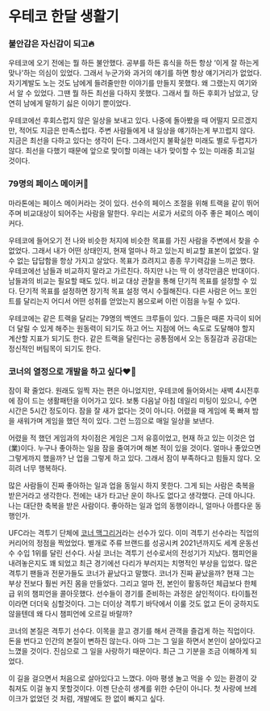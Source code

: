 # 우테코 한달 생활기

### 불안감은 자신감이 되고🔥

 우테코에 오기 전에는 뭘 하든 불안했다. 공부를 하든 휴식을 하든 항상 ‘이게 잘 하는게 맞나'하는 의심이 있었다. 그래서 누군가와 과거의 얘기를 하면 항상 얘기거리가 없었다. 자기계발도 노는 것도 남에게 들려줄만한 이야기를 만들지 못했다. 왜 그랬는지 여기와서 알 수 있었다. 그땐 뭘 하든 최선을 다하지 못했다. 그래서 뭘 하든 후회가 남았고, 당연히 남에게 말하기 싫은 이야기 뿐이었다.

 우테코에선 후회스럽지 않은 일상을 보내고 있다. 나중에 돌아봤을 때 어떨지 모르겠지만, 적어도 지금은 만족스럽다. 주변 사람들에게 내 일상을 얘기하는게 부끄럽지 않다. 지금은 최선을 다하고 있다는 생각이 든다. 그래서인지 불확실한 미래도 별로 두렵지가 않다. 최선을 다했기 때문에 앞으로 맞이할 미래는 내가 맞이할 수 있는 미래중 최고일 것이다.

### 79명의 페이스 메이커🏃

 마라톤에는 페이스 메이커라는 것이 있다. 선수의 페이스 조절을 위해 트랙을 같이 뛰어주며 비교대상이 되어주는 사람을 말한다. 우리는 서로가 서로의 아주 좋은 페이스 메이커다. 

 우테코에 들어오기 전 나와 비슷한 처지에 비슷한 목표를 가진 사람을 주변에서 찾을 수 없었다. 그래서 내가 어떤 상태인지, 현재 얼마나 하고 있는지 비교할 표본이 없었다. 알 수 없는 답답함을 항상 가지고 살았다. 목표가 흐려지고 종종 무기력감을 느끼곤 했다. 우테코에선 남들과 비교하지 말라고 가르친다. 하지만 나는 딱 이 생각만큼은 반대이다. 남들과의 비교는 필요할 때도 있다. 비교 대상 관찰을 통해 단기적 목표를 설정할 수 있다. 단기적 목표를 설정하면 장기적 목표 설정 역시 수월해진다. 다른 사람은 어느 포인트를 달리는지 어디서 어떤 성취를 얻었는지 봄으로써 이런 이점을 누릴 수 있다.

 우테코에는 같은 트랙을 달리는 79명의 백엔드 크루들이 있다. 그들은 때론 자극이 되어 더 달릴 수 있게 해주는 원동력이 되기도 하고 어느 지점에 어느 속도로 도달해야 할지 계산할 지표가 되기도 한다. 같은 트랙을 달린다는 공통점에서 오는 동질감과 공감대는 정신적인 버팀목이 되기도 한다.

### 코너의 열정으로 개발을 하고 싶다❤️‍🔥

 잠이 확 줄었다. 원래도 일찍 자는 편은 아니었지만, 우테코에 들어와서는 새벽 4시전후에 잠이 드는 생활패턴을 이어가고 있다. 보통 다음날 아침 데일리 미팅이 있으니, 수면 시간은 5시간 정도이다. 잠을 잘 새가 없다는 것이 아니다. 어렸을 때 게임에 푹 빠져 밤을 새워가며 게임을 했던 적이 있다. 그런 느낌으로 매일 일상을 보낸다.

 어렸을 적 했던 게임과의 차이점은 게임은 그저 유흥이었고, 현재 하고 있는 이것은 업(業)이다. 누구나 좋아하는 일을 잠을 줄여가며 해본 적이 있을 것이다. 얼마나 좋았으면 그렇게까지 했을까? 난 업을 그렇게 하고 있다. 그래서 잠이 부족하다고 힘들지 않다. 오히려 너무 행복하다.

 많은 사람들이 진짜 좋아하는 일과 업을 동일시 하지 못한다. 그게 되는 사람은 축복을 받은거라고 생각한다. 전에는 내가 타고난 운이 하나도 없다고 생각했다. 근데 아니다. 나는 대단한 축복을 받은 사람이다. 좋아하는 일과 업의 동행이라니, 얼마나 아름다운 동행인가.

 UFC라는 격투기 단체에 [코너 맥그리거](https://namu.wiki/w/%EC%BD%94%EB%84%88%20%EB%A7%A5%EA%B7%B8%EB%A6%AC%EA%B1%B0)라는 선수가 있다. 이미 격투기 선수라는 직업의 커리어의 정점을 찍었었다. 별개로 주류 브랜드를 성공시켜 2021년까지도 세계 운동선수 수입 1위를 달린 선수다. 사실 코너는 격투기 선수로서의 전성기가 지났다. 챔피언을 내려놓은지도 꽤 되었고 최근 경기에선 다리가 부러지는 치명적인 부상을 입었다. 많은 격투기 팬들과 전문가들도 코너가 끝났다고 말했다. 코너가 진짜 끝났을까? 현재 그는 부상 전보다 훨씬 커진 몸을 만들었다. 그리고 얼마 전, 본인이 활동하던 체급보다 한체급 위의 챔피언을 콜아웃했다. 선수들이 경기를 준비하는 과정은 살인적이다. 타이틀전이라면 더더욱 심할것이다. 그는 더이상 격투기 바닥에서 이룰 것도 없고 돈이 궁하지도 않을텐데 왜 다시 챔피언에 오르길 바랄까?

 코너의 본질은 격투기 선수다. 이목을 끌고 경기를 해서 관객을 즐겁게 하는 직업이다. 돈을 번다고 인간의 본질이 변하진 않는다. 아마 그는 그 일을 하면서 본인이 살아있다고 느꼈을 것이다. 진심으로 그 일을 사랑하기 때문이다. 최근 그 기분을 조금 이해하게 되었다. 

 이 길을 걸으면서 처음으로 살아있다고 느꼈다. 아마 평생 놀고 먹을 수 있는 환경이 갖춰져도 이걸 놓지 못할것이다. 이젠 단순히 생계를 위한 수단이 아니다. 첫 사랑에 브레이크가 없었던 것 처럼, 개발에도 한 없이 빠지고 싶다.
